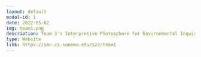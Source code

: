 ```yaml
---
layout: default
modal-id: 1
date: 2022-05-02
img: team1.png
description: Team 1's Interpretive Photosphere for Environmental Inquiry
type: Website
link: https://smc.cs.sonoma.edu/S22/team1
---
```

